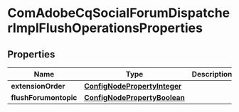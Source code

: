 
# ComAdobeCqSocialForumDispatcherImplFlushOperationsProperties

## Properties
Name | Type | Description | Notes
------------ | ------------- | ------------- | -------------
**extensionOrder** | [**ConfigNodePropertyInteger**](ConfigNodePropertyInteger.md) |  |  [optional]
**flushForumontopic** | [**ConfigNodePropertyBoolean**](ConfigNodePropertyBoolean.md) |  |  [optional]




